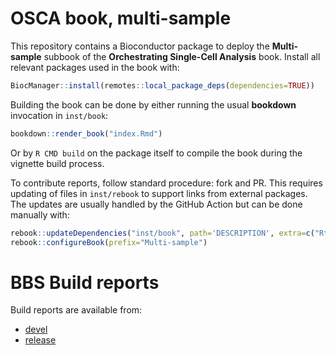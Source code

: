 # OSCA book, multi-sample

This repository contains a Bioconductor package to deploy the **Multi-sample** subbook of the **Orchestrating Single-Cell Analysis** book.
Install all relevant packages used in the book with:

```r
BiocManager::install(remotes::local_package_deps(dependencies=TRUE))
```

Building the book can be done by either running the usual **bookdown** invocation in `inst/book`:

```r
bookdown::render_book("index.Rmd")
```

Or by `R CMD build` on the package itself to compile the book during the vignette build process.

To contribute reports, follow standard procedure: fork and PR.
This requires updating of files in `inst/rebook` to support links from external packages.
The updates are usually handled by the GitHub Action but can be done manually with:

```r
rebook::updateDependencies("inst/book", path='DESCRIPTION', extra=c("Rtsne"))
rebook::configureBook(prefix="Multi-sample")
```


# BBS Build reports

Build reports are available from: 

- [devel](http://bioconductor.org/checkResults/devel/books-LATEST/OSCA.multisample)
- [release](http://bioconductor.org/checkResults/release/books-LATEST/OSCA.multisample)
